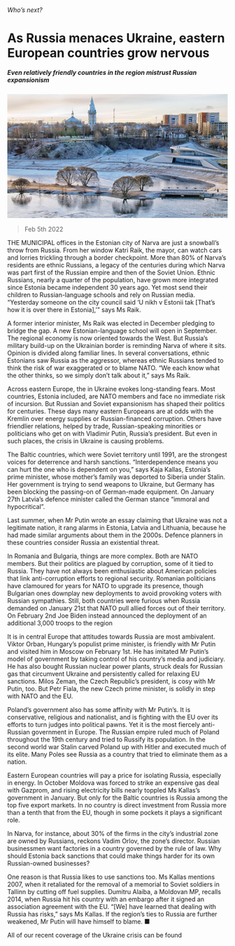 ###### Who’s next?

# As Russia menaces Ukraine, eastern European countries grow nervous 

##### Even relatively friendly countries in the region mistrust Russian expansionism 

![image](images/20220205_eup004.jpg) 

> Feb 5th 2022 

THE MUNICIPAL offices in the Estonian city of Narva are just a snowball’s throw from Russia. From her window Katri Raik, the mayor, can watch cars and lorries trickling through a border checkpoint. More than 80% of Narva’s residents are ethnic Russians, a legacy of the centuries during which Narva was part first of the Russian empire and then of the Soviet Union. Ethnic Russians, nearly a quarter of the population, have grown more integrated since Estonia became independent 30 years ago. Yet most send their children to Russian-language schools and rely on Russian media. “Yesterday someone on the city council said ‘U nikh v Estonii tak [That’s how it is over there in Estonia],’” says Ms Raik.

A former interior minister, Ms Raik was elected in December pledging to bridge the gap. A new Estonian-language school will open in September. The regional economy is now oriented towards the West. But Russia’s military build-up on the Ukrainian border is reminding Narva of where it sits. Opinion is divided along familiar lines. In several conversations, ethnic Estonians saw Russia as the aggressor, whereas ethnic Russians tended to think the risk of war exaggerated or to blame NATO. “We each know what the other thinks, so we simply don’t talk about it,” says Ms Raik.


Across eastern Europe, the  in Ukraine evokes long-standing fears. Most countries, Estonia included, are NATO members and face no immediate risk of incursion. But Russian and Soviet expansionism has shaped their politics for centuries. These days many eastern Europeans are at odds with the Kremlin over energy supplies or Russian-financed corruption. Others have friendlier relations, helped by trade, Russian-speaking minorities or politicians who get on with Vladimir Putin, Russia’s president. But even in such places, the crisis in Ukraine is causing problems.

The Baltic countries, which were Soviet territory until 1991, are the strongest voices for deterrence and harsh sanctions. “Interdependence means you can hurt the one who is dependent on you,” says Kaja Kallas, Estonia’s prime minister, whose mother’s family was deported to Siberia under Stalin. Her government is trying to send weapons to Ukraine, but Germany has been blocking the passing-on of German-made equipment. On January 27th Latvia’s defence minister called the German stance “immoral and hypocritical”.

Last summer, when Mr Putin wrote an essay claiming that Ukraine was not a legitimate nation, it rang alarms in Estonia, Latvia and Lithuania, because he had made similar arguments about them in the 2000s. Defence planners in these countries consider Russia an existential threat.

In Romania and Bulgaria, things are more complex. Both are NATO members. But their politics are plagued by corruption, some of it tied to Russia. They have not always been enthusiastic about American policies that link anti-corruption efforts to regional security. Romanian politicians have clamoured for years for NATO to upgrade its presence, though Bulgarian ones downplay new deployments to avoid provoking voters with Russian sympathies. Still, both countries were furious when Russia demanded on January 21st that NATO pull allied forces out of their territory. On February 2nd Joe Biden instead announced the deployment of an additional 3,000 troops to the region

It is in central Europe that attitudes towards Russia are most ambivalent. Viktor Orban, Hungary’s populist prime minister, is friendly with Mr Putin and visited him in Moscow on February 1st. He has imitated Mr Putin’s model of government by taking control of his country’s media and judiciary. He has also bought Russian nuclear power plants, struck deals for Russian gas that circumvent Ukraine and persistently called for relaxing EU sanctions. Milos Zeman, the Czech Republic’s president, is cosy with Mr Putin, too. But Petr Fiala, the new Czech prime minister, is solidly in step with NATO and the EU.

Poland’s government also has some affinity with Mr Putin’s. It is conservative, religious and nationalist, and is fighting with the EU over its efforts to turn judges into political pawns. Yet it is the most fiercely anti-Russian government in Europe. The Russian empire ruled much of Poland throughout the 19th century and tried to Russify its population. In the second world war Stalin carved Poland up with Hitler and executed much of its elite. Many Poles see Russia as a country that tried to eliminate them as a nation.

Eastern European countries will pay a price for isolating Russia, especially in energy. In October Moldova was forced to strike an expensive gas deal with Gazprom, and rising electricity bills nearly toppled Ms Kallas’s government in January. But only for the Baltic countries is Russia among the top five export markets. In no country is direct investment from Russia more than a tenth that from the EU, though in some pockets it plays a significant role.

In Narva, for instance, about 30% of the firms in the city’s industrial zone are owned by Russians, reckons Vadim Orlov, the zone’s director. Russian businessmen want factories in a country governed by the rule of law. Why should Estonia back sanctions that could make things harder for its own Russian-owned businesses?

One reason is that Russia likes to use sanctions too. Ms Kallas mentions 2007, when it retaliated for the removal of a memorial to Soviet soldiers in Tallinn by cutting off fuel supplies. Dumitru Alaiba, a Moldovan MP, recalls 2014, when Russia hit his country with an embargo after it signed an association agreement with the EU. “[We] have learned that dealing with Russia has risks,” says Ms Kallas. If the region’s ties to Russia are further weakened, Mr Putin will have himself to blame. ■

All of our recent coverage of the Ukraine crisis can be found 

